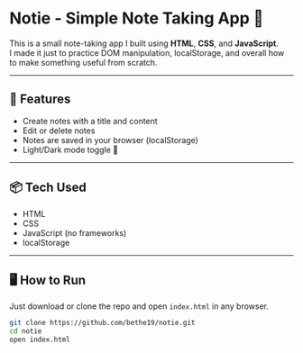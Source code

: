 # Notie - Simple Note Taking App 📝

This is a small note-taking app I built using **HTML**, **CSS**, and **JavaScript**.  
I made it just to practice DOM manipulation, localStorage, and overall how to make something useful from scratch.

---

## 🔧 Features

- Create notes with a title and content
- Edit or delete notes
- Notes are saved in your browser (localStorage)
- Light/Dark mode toggle 🌙

---

## 📦 Tech Used

- HTML
- CSS
- JavaScript (no frameworks)
- localStorage

---

## 🖥️ How to Run

Just download or clone the repo and open `index.html` in any browser.

```bash
git clone https://github.com/bethe19/notie.git
cd notie
open index.html
